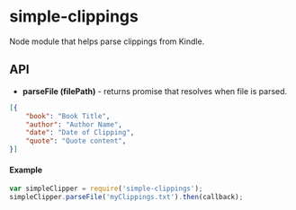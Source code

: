 # simple-clippings
Node module that helps parse clippings from Kindle.

## API

- **parseFile (filePath)** - returns promise that resolves when file is parsed.
```json
[{
    "book": "Book Title",
    "author": "Author Name",
    "date": "Date of Clipping",
    "quote": "Quote content",
}]
```


#### Example
```javascript
var simpleClipper = require('simple-clippings');
simpleClipper.parseFile('myClippings.txt').then(callback);
```